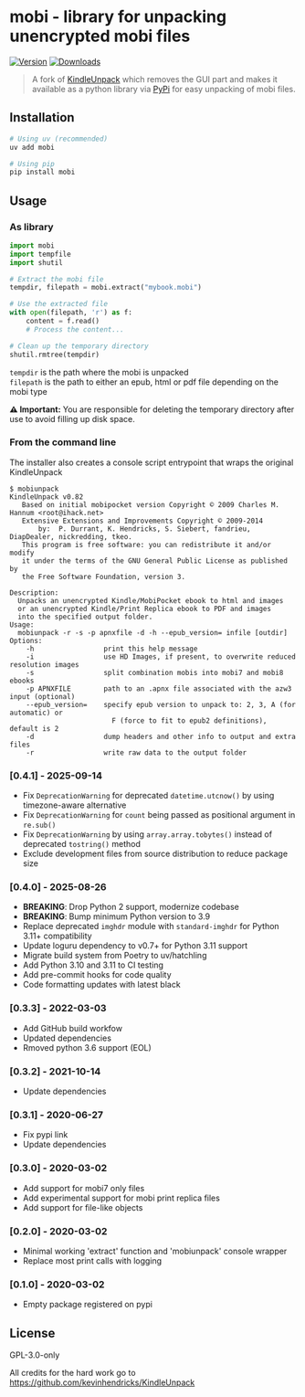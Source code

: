 # mobi - library for unpacking unencrypted mobi files

[![Version](https://img.shields.io/pypi/v/mobi.svg)](https://pypi.python.org/pypi/mobi/)
[![Downloads](https://pepy.tech/badge/mobi)](https://pepy.tech/project/mobi)

> A fork of [KindleUnpack](https://github.com/kevinhendricks/KindleUnpack) which removes the GUI
> part and makes it available as a python library via [PyPi](https://pypi.org/project/mobi/) for
> easy unpacking of mobi files.

## Installation

```bash
# Using uv (recommended)
uv add mobi

# Using pip
pip install mobi
```

## Usage

### As library

```python
import mobi
import tempfile
import shutil

# Extract the mobi file
tempdir, filepath = mobi.extract("mybook.mobi")

# Use the extracted file
with open(filepath, 'r') as f:
    content = f.read()
    # Process the content...

# Clean up the temporary directory
shutil.rmtree(tempdir)
```

`tempdir` is the path where the mobi is unpacked\
`filepath` is the path to either an epub, html or pdf file depending on the mobi type

**⚠️ Important:** You are responsible for deleting the temporary directory after use to avoid
filling up disk space.

### From the command line

The installer also creates a console script entrypoint that wraps the original KindleUnpack

```console
$ mobiunpack
KindleUnpack v0.82
   Based on initial mobipocket version Copyright © 2009 Charles M. Hannum <root@ihack.net>
   Extensive Extensions and Improvements Copyright © 2009-2014
       by:  P. Durrant, K. Hendricks, S. Siebert, fandrieu, DiapDealer, nickredding, tkeo.
   This program is free software: you can redistribute it and/or modify
   it under the terms of the GNU General Public License as published by
   the Free Software Foundation, version 3.

Description:
  Unpacks an unencrypted Kindle/MobiPocket ebook to html and images
  or an unencrypted Kindle/Print Replica ebook to PDF and images
  into the specified output folder.
Usage:
  mobiunpack -r -s -p apnxfile -d -h --epub_version= infile [outdir]
Options:
    -h                 print this help message
    -i                 use HD Images, if present, to overwrite reduced resolution images
    -s                 split combination mobis into mobi7 and mobi8 ebooks
    -p APNXFILE        path to an .apnx file associated with the azw3 input (optional)
    --epub_version=    specify epub version to unpack to: 2, 3, A (for automatic) or
                         F (force to fit to epub2 definitions), default is 2
    -d                 dump headers and other info to output and extra files
    -r                 write raw data to the output folder
```

### [0.4.1] - 2025-09-14

- Fix `DeprecationWarning` for deprecated `datetime.utcnow()` by using timezone-aware alternative
- Fix `DeprecationWarning` for `count` being passed as positional argument in `re.sub()`
- Fix `DeprecationWarning` by using `array.array.tobytes()` instead of deprecated `tostring()`
  method
- Exclude development files from source distribution to reduce package size

### [0.4.0] - 2025-08-26

- **BREAKING**: Drop Python 2 support, modernize codebase
- **BREAKING**: Bump minimum Python version to 3.9
- Replace deprecated `imghdr` module with `standard-imghdr` for Python 3.11+ compatibility
- Update loguru dependency to v0.7+ for Python 3.11 support
- Migrate build system from Poetry to uv/hatchling
- Add Python 3.10 and 3.11 to CI testing
- Add pre-commit hooks for code quality
- Code formatting updates with latest black

### [0.3.3] - 2022-03-03

- Add GitHub build workfow
- Updated dependencies
- Rmoved python 3.6 support (EOL)

### [0.3.2] - 2021-10-14

- Update dependencies

### [0.3.1] - 2020-06-27

- Fix pypi link
- Update dependencies

### [0.3.0] - 2020-03-02

- Add support for mobi7 only files
- Add experimental support for mobi print replica files
- Add support for file-like objects

### [0.2.0] - 2020-03-02

- Minimal working 'extract' function and 'mobiunpack' console wrapper
- Replace most print calls with logging

### [0.1.0] - 2020-03-02

- Empty package registered on pypi

## License

GPL-3.0-only

All credits for the hard work go to https://github.com/kevinhendricks/KindleUnpack
